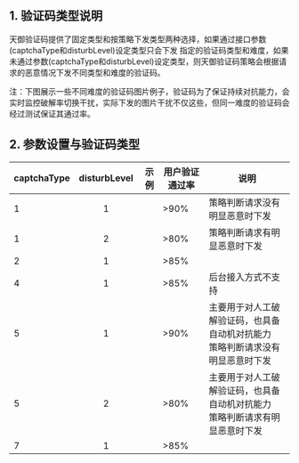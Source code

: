 ## 1. 验证码类型说明
天御验证码提供了固定类型和按策略下发类型两种选择，如果通过接口参数(captchaType和disturbLevel)设定类型只会下发
指定的验证码类型和难度，如果未通过参数(captchaType和disturbLevel)设定类型，则天御验证码策略会根据请求的恶意情况下发不同类型和难度的验证码。  

注：下图展示一些不同难度的验证码图片例子，验证码为了保证持续对抗能力，会实时监控破解率切换干扰，实际下发的图片干扰不仅这些，但同一难度的验证码会经过测试保证其通过率。


## 2. 参数设置与验证码类型
<table class="t">
<tbody>
<tr>
<th>captchaType</th>
<th style="text-align:center;">disturbLevel</th>
<th style="text-align:right;">示例</th>
<th>用户验证通过率</th>
<th>说明</th>
</tr>
</thead>

<tbody>
<tr>
<td>1</td>
<td style="text-align:center;">1</td>
<td style="text-align:right;"><img src="https://mccdn.qcloud.com/static/img/925e2c6bb824849b9aa0d6b4e0f8df96/image.jpg" alt=""><br> <img src="https://mccdn.qcloud.com/static/img/56f5378079a2262a06e8e4fea6200afa/image.jpg" alt=""> <br><img src="https://mccdn.qcloud.com/static/img/0f9e566de3b8dab08e7a5c36c83f6fdd/image.jpg" alt=""></td>
<td>&gt;90%</td>
<td>策略判断请求没有明显恶意时下发</td>
</tr>

<tr>
<td>1</td>
<td style="text-align:center;">2</td>
<td style="text-align:right;"><img src="https://mccdn.qcloud.com/static/img/bc5a3a72bacdedc75736b459e2924a30/image.jpg" alt=""></td>
<td>&gt;80%</td>
<td>策略判断请求有明显恶意时下发</td>
</tr>

<tr>
<td>2</td>
<td style="text-align:center;">1</td>
<td style="text-align:right;"><img src="https://mc.qcloudimg.com/static/img/1175b0023d8ef423393badeb8d15af8c/21.jpg" alt=""></td>
<td>&gt;85%</td>
<td></td>
</tr>

<tr>
<td>4</td>
<td style="text-align:center;">1</td>
<td style="text-align:right;"><img src="https://mccdn.qcloud.com/static/img/35a6ff2b75a88b0c1565b0889d587d2b/image.png" alt=""></td>
<td>&gt;85%</td>
<td><span color="red">后台接入方式不支持<span></span></span></td>
</tr>

<tr>
<td>5</td>
<td style="text-align:center;">1</td>
<td style="text-align:right;"><img src="https://mccdn.qcloud.com/static/img/07ee2e4f8156168991e5dfbfeeb45dd1/image.jpg" alt=""></td>
<td>&gt;90%</td>
<td>主要用于对人工破解验证码，也具备自动机对抗能力<br>策略判断请求没有明显恶意时下发</td>
</tr>

<tr>
<td>5</td>
<td style="text-align:center;">2</td>
<td style="text-align:right;"><img src="https://mccdn.qcloud.com/static/img/97480a1bd1fbf510a7d22cefb7a9619e/image.jpg" alt=""></td>
<td>&gt;80%</td>
<td>主要用于对人工破解验证码，也具备自动机对抗能力<br>策略判断请求有明显恶意时下发</td>
</tr>

<tr>
<td>7</td>
<td style="text-align:center;">1</td>
<td style="text-align:right;"><img src="https://mc.qcloudimg.com/static/img/4214602b89e3df87aaec273b566625ef/71.jpg" alt=""></td>
<td>&gt;85%</td>
<td></td>
</tr>
</tbody></table>
